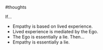 #thoughts

If...
- Empathy is based on lived experience.
- Lived experience is mediated by the Ego.
- The Ego is essentially a lie.
Then...
- Empathy is essentially a lie.